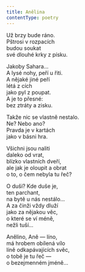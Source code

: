 ```yaml
---
title: Anělina
contentType: poetry
---
```


<section>

Už brzy bude ráno.  
Pštrosi v rozpacích  
budou soukat  
své dlouhé krky z písku.

</section>

<section>

Jakoby Sahara…  
A lysé nohy, peří u řiti.  
A nějaké jiné peří  
létá z cích  
jako pyl z poupat.  
A je to přesné:  
bez ztráty a zisku.

</section>

<section>

Takže nic se vlastně nestalo.  
Ne? Nebo ano?  
Pravda je v kartách  
jako v básni hra.

</section>

<section>

Všichni jsou naliti  
daleko od vrat,  
blízko vlastních dveří,  
ale jak je oloupit a obrat  
o to, o čem nebyla tu řeč?

</section>

<section>

O duši? Kde duše je,  
ten parchant,  
na bytě u nás nestálo…  
A za činži vždy dluží  
jako za nějakou věc,  
o které se ví méně,  
nežli tuší…

</section>

<section>

Anělino, Aně — líno,  
má hrobem obílená vílo  
líně odkapávajících svěc,  
o tobě je tu řeč —  
o bezejmenném jméně…

</section>
